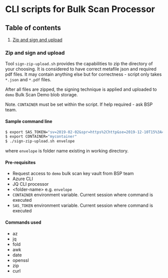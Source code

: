 # CLI scripts for Bulk Scan Processor

## Table of contents

1. [Zip and sign and upload](#zip-and-sign-and-upload)

### Zip and sign and upload

Tool `sign-zip-upload.sh` provides the capabilities to zip the directory of your choosing.
It is considered to have correct metafile json and required pdf files.
It may contain anything else but for correctness - script only takes `*.json` and `*.pdf` files.

After all files are zipped, the signing technique is applied and uploaded to `demo` Bulk Scan Demo blob storage.

Note.
`CONTAINER` must be set within the script.
If help required - ask BSP team.

#### Sample command line

```bash
$ export SAS_TOKEN="sv=2019-02-02&spr=https%2Chttp&se=2019-12-10T15%3A45%3A13Z&sr=c&sp=wl&sig=OmUS7%2BH62ah1rdQr0r36bkA0EZ10GH6fNSP54NAL0Lw%3D"
$ export CONTAINER="mycontainer"
$ ./sign-zip-upload.sh envelope
```

where `envelope` is folder name existing in working directory.

#### Pre-requisites

- Request access to `demo` bulk scan key vault from BSP team
- Azure CLI
- JQ CLI processor
- &lt;folder-name&gt; e.g. `envelope`
- `CONTAINER` environment variable. Current session where command is executed
- `SAS_TOKEN` environment variable. Current session where command is executed

#### Commands used

- az
- jq
- fold
- awk
- date
- openssl
- zip
- curl
